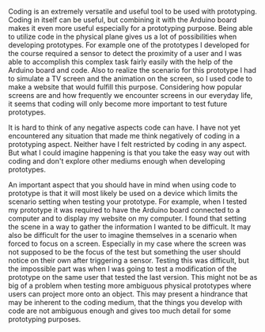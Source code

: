 Coding is an extremely versatile and useful tool to be used with prototyping. Coding in itself can be useful, but combining it with the Arduino board makes it even more useful especially for a prototyping purpose. Being able to utilize code in the physical plane gives us a lot of possibilities when developing prototypes. For example one of the prototypes I developed for the course required a sensor to detect the proximity of a user and I was able to accomplish this complex task fairly easily with the help of the Arduino board and code. Also to realize the scenario for this prototype I had to simulate a TV screen and the animation on the screen, so I used code to make a website that would fulfill this purpose. Considering how popular screens are and how frequently we encounter screens in our everyday life, it seems that coding will only become more important to test future prototypes.

It is hard to think of any negative aspects code can have. I have not yet encountered any situation that made me think negatively of coding in a prototyping aspect. Neither have I felt restricted by coding in any aspect. But what I could imagine happening is that you take the easy way out with coding and don't explore other mediums enough when developing prototypes.

An important aspect that you should have in mind when using code to prototype is that it will most likely be used on a device which limits the scenario setting when testing your prototype. For example, when I tested my prototype it was required to have the Arduino board connected to a computer and to display my website on my computer. I found that setting the scene in a way to gather the information I wanted to be difficult. It may also be difficult for the user to imagine themselves in a scenario when forced to focus on a screen. Especially in my case where the screen was not supposed to be the focus of the test but something the user should notice on their own after triggering a sensor. Testing this was difficult, but the impossible part was when I was going to test a modification of the prototype on the same user that tested the last version. This might not be as big of a problem when testing more ambiguous physical prototypes where users can project more onto an object. This may present a hindrance that may be inherent to the coding medium, that the things you develop with code are not ambiguous enough and gives too much detail for some prototyping purposes.